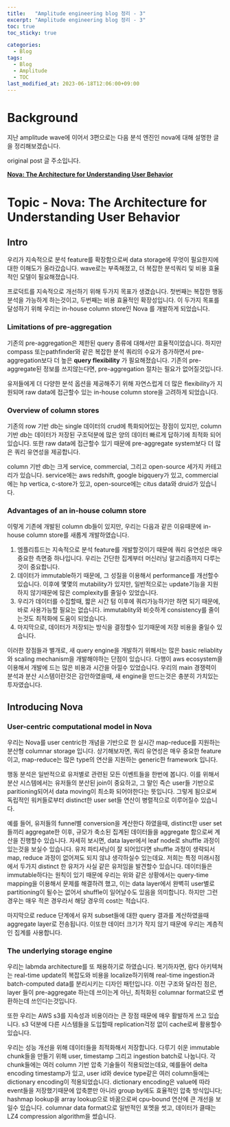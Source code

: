 ```yaml
---
title:   "Amplitude engineering blog 정리 - 3"
excerpt: "Amplitude engineering blog 정리 - 3"
toc: true
toc_sticky: true

categories:
  - Blog
tags:
  - Blog
  - Amplitude
  - TOC
last_modified_at: 2023-06-18T12:06:00+09:00
---
```


# Background

지난 amplitude wave에 이어서 3편으로는 다음 분석 엔진인 nova에 대해 설명한 글을 정리해보겠습니다.

original post 글 주소입니다.

**[Nova: The Architecture for Understanding User Behavior](https://amplitude.engineering/nova-the-architecture-for-understanding-user-behavior-aa79dc8e9ef3)**

# Topic - **Nova: The Architecture for Understanding User Behavior**

## Intro

우리가 지속적으로 분석 feature를 확장함으로써 data storage에 무엇이 필요한지에 대한 이해도가 올라갔습니다. wave로는 부족해졌고, 더 복잡한 분석쿼리 및 비용 효율적인 모델이 필요해졌습니다.

프로덕트를 지속적으로 개선하기 위해 두가지 목표가 생겼습니다. 첫번째는 복잡한 행동 분석을 가능하게 하는것이고, 두번째는 비용 효율적인 확장성입니다. 이 두가지 목표를 달성하기 위해 우리는 in-house column store인 Nova 를 개발하게 되었습니다.

### Limitations of pre-aggregation

기존의 pre-aggregation은 제한된 query 종류에 대해서만 효율적이었습니다. 하지만 compass 또는pathfinder와 같은 복잡한 분석 쿼리의 수요가 증가하면서  pre-aggregation보다 더 높은 **query flexibility** 가 필요해졌습니다. 기존의 pre-aggregate된 정보를 쓰지않는다면, pre-aggregation 절차는 필요가 없어질것입니다.

유저들에게 더 다양한 분석 옵션을 제공해주기 위해 자연스럽게 더 많은 flexibility가 지원되며 raw data에 접근할수 있는 in-house column store을 고려하게 되었습니다.

### Overview of column stores

기존의 row 기반 db는 single 데이터의 crud에 특화되어있는 장점이 있지만, column 기반 db는 데이터가 저장된 구조덕분에 많은 양의 데이터 빠르게 답하기에 최적화 되어있습니다. 또한 raw data에 접근할수 있기 때문에 pre-aggregate system보다 더 많은 쿼리 유연성을 제공합니다.

column 기반 db는 크게 service, commercial, 그리고 open-source 세가지 카테고리가 있습니다.
service에는 aws redshift, google bigquery가 있고, commercial에는 hp vertica, c-store가 있고, open-source에는 citus data와 druid가 있습니다.

### Advantages of an in-house column store

이렇게 기존에 개발된 column db들이 있지만, 우리는 다음과 같은 이유때문에 in-house column store를 새롭게 개발하였습니다.

1. 엠플리튜드는 지속적으로 분석 feature를 개발할것이기 때문에  쿼리 유연성은 매우 중요한 측면중 하나입니다. 우리는 간단한 집계부터 머신러닝 알고리즘까지 다루는것이 중요합니다.
2. 데이터가 immutable하기 때문에, 그 성질을 이용해서 performance를 개선할수 있습니다. 이후에 몇몇의 mutability가 있지만, 일반적으로는 update기능을 지원하지 않기때문에 많은 complexity를 줄일수 있었습니다.
3. 우리가 데이터를 수집할때, 짧은 시간 텀 이후에 쿼리가능하기만 하면 되기 때문에, 바로 사용가능할 필요는 없습니다. immutablity와 비슷하게 consistency를 줄이는것도 최적화에 도움이 되었습니다.
4. 마지막으로, 데이터가 저장되는 방식을 결정할수 있기때문에 저장 비용을 줄일수 있습니다.

이러한 장점들과 별개로, 새 query engine을 개발하기 위해서는 많은 basic reliablity와 scaling mechanism을 개발해야하는 단점이 있습니다. 다행이 aws ecosystem을 이용해서 개발에 드는 많은 비용과 시간을 아낄수 있었습니다. 우리의 main 경쟁력이 분석과 분산 시스템이란것은 감안하였을때, 새 engine을 만드는것은 충분히 가치있는 투자였습니다.

## Introducing Nova

### User-centric computational model in Nova

우리는 Nova를 user centric한 개념을 기반으로 한 실시간 map-reduce를 지원하는 분산형 columnar storage 입니다. 상기해보자면, 쿼리 유연성은 매우 중요한 feature이고, map-reduce는 많은 type의 연산을 지원하는 generic한 framework 입니다.

행동 분석은 일반적으로 유저별로 관련된 모든 이벤트들을 한번에 봅니다. 이를 위해서 분산 시스템에서는 유저들의 분산된 join이 중요하고, 그 말인 즉슨 user들 기반으로 paritioning되어서 data moving이 최소화 되어야한다는 뜻입니다. 그렇게 됨으로써 독립적인 워커들로부터 distinct한 user set들 연산이 병렬적으로 이루어질수 있습니다.

예를 들어, 유저들의 funnel별 conversion을 계산한다 하였을때, distinct한 user set들끼리 aggregate한 이후, 규모가 축소된 집계된 데이터들을 aggregate 함으로써 계산을 진행할수 있습니다.
자세히 보시면, data layer에서 leaf node로 shuffle 과정이 있는것을 보실수 있습니다. 유저 파티셔닝이 잘 되어있다면 shuffle 과정이 생략되서 map, reduce 과정이 없어져도 되지 않냐 생각하실수 있는데요. 저희는 특정 미래시점에서 두가지 distinct 한 유저가 사실 같은 유저임을 발견할수 있습니다. 데이터들은 immutable하다는 원칙이 있기 때문에 우리는 위와 같은 상황에서는 query-time mapping을 이용해서 문제를 해결하려 했고, 이는 data layer에서 완벽히 user별로 partitioning이 될수는 없어서 shuffle이 일어날수도 있음을 의미합니다. 하지만 그런 경우는 매우 적은 경우라서 해당 경우의 cost는 적습니다.

마지막으로 reduce 단계에서 유저 subset들에 대한 query 결과를 계산하였을때 aggregate layer로 전송됩니다. 이또한 데이터 크기가 작지 않기 때문에 우리는 계층적인 집계를 사용합니다.

### The underlying storage engine

우리는 labmda architecture를 또 채용하기로 하였습니다. 복기하자면, 람다 아키텍쳐는 real-time update의 복잡도와 비용을 localize하기위해 real-time ingestion과 batch-computed data를 분리시키는 디자인 패턴입니다. 이전 구조와 달라진 점은, layer 들이 pre-aggregate 하는데 쓰이는게 아닌, 최적화된 columnar format으로 변환하는데 쓰인다는것입니다.

또한 우리는 AWS s3를 지속성과 비용이라는 큰 장점 때문에 매우 활발하게 쓰고 있습니다. s3 덕분에 다른 시스템들을 도입할때 replication걱정 없이 cache로써 활용할수 있습니다.

우리는 성능 개선을 위해 데이터들을 최적화해서 저장합니다. 다루기 쉬운 immutable chunk들을 만들기 위해 user, timestamp 그리고 ingestion batch로 나눕니다. 각 chunk들에는 여러 column 기반 압축 기술들이 적용되었는데요, 예를들어 delta encoding timestamp가 있고, user id와 device type같은 여러 column들에는 dictionary encoding이 적용되었습니다. dictionary encoding은 value에 따라 event들을 저장했기때문에 압축뿐만 아니라 group by에도 효율적인 압축 방식입니다; hashmap lookup을 array lookup으로 바꿈으로써 cpu-bound 연산에 큰 개선을 보일수 있습니다.
columnar data format으로 일반적인 포멧을 썻고, 데이터가 클때는 LZ4 compression algorithm을 썼습니다.